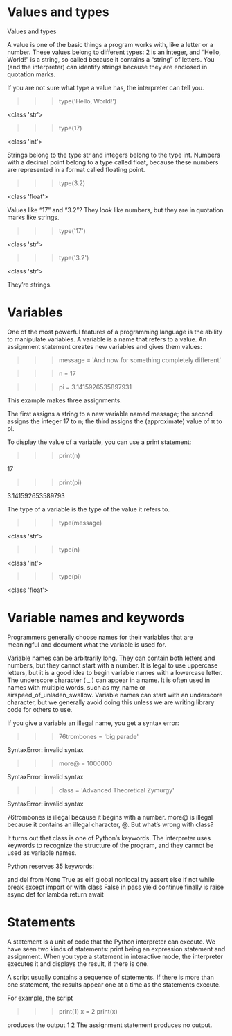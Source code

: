 # Values and types

Values and types

A value is one of the basic things a program works with, like a letter or a number. 
These values belong to different types: 2 is an integer, and “Hello, World!” is a
string, so called because it contains a “string” of letters. You (and the interpreter)
can identify strings because they are enclosed in quotation marks.

If you are not sure what type a value has, the interpreter can tell you.
>>> type('Hello, World!')

<class 'str'>

>>> type(17)

<class 'int'>

Strings belong to the type str and integers belong to the type
int. Numbers with a decimal point belong to a type called float,
because these numbers are represented in a format called floating point.
>>> type(3.2)

<class 'float'>

Values like “17” and “3.2”? They look like numbers, but they are in
quotation marks like strings.

>>> type('17')

<class 'str'>

>>> type('3.2')

<class 'str'>

They’re strings.

# Variables

One of the most powerful features of a programming language is the ability to
manipulate variables. A variable is a name that refers to a value. An assignment statement creates new variables and gives them values:

>>> message = 'And now for something completely different'

>>> n = 17

>>> pi = 3.1415926535897931

This example makes three assignments.

The first assigns a string to a new variable
named message; the second assigns the integer 17 to n; the third assigns the
(approximate) value of π to pi.


To display the value of a variable, you can use a print statement:
>>> print(n)

17

>>> print(pi)

3.141592653589793


The type of a variable is the type of the value it refers to.

>>> type(message)

<class 'str'>

>>> type(n)

<class 'int'>

>>> type(pi)

<class 'float'>


# Variable names and keywords

Programmers generally choose names for their variables that are meaningful and
document what the variable is used for.

Variable names can be arbitrarily long. They can contain both letters and numbers,
but they cannot start with a number. 
It is legal to use uppercase letters, but it is a good idea to begin variable names with a lowercase letter.
The underscore character ( _ ) can appear in a name. It is often used in names with
multiple words, such as my_name or airspeed_of_unladen_swallow. Variable names can start with an underscore character, but we generally avoid doing this unless we are writing library code for others to use.


If you give a variable an illegal name, you get a syntax error:

>>> 76trombones = 'big parade'

SyntaxError: invalid syntax

>>> more@ = 1000000

SyntaxError: invalid syntax

>>> class = 'Advanced Theoretical Zymurgy'

SyntaxError: invalid syntax

76trombones is illegal because it begins with a number. 
more@ is illegal because it contains an illegal character, @. But what’s wrong with class?

It turns out that class is one of Python’s keywords. The interpreter uses keywords
to recognize the structure of the program, and they cannot be used as variable
names.

Python reserves 35 keywords:

and del from None True
as elif global nonlocal try
assert else if not while
break except import or with
class False in pass yield
continue finally is raise async
def for lambda return await

# Statements
A statement is a unit of code that the Python interpreter can execute. We have
seen two kinds of statements: print being an expression statement and assignment.
When you type a statement in interactive mode, the interpreter executes it and
displays the result, if there is one.

A script usually contains a sequence of statements. If there is more than one
statement, the results appear one at a time as the statements execute.

For example, the script

>>>print(1)
>>>x = 2
>>>print(x)
>>>
produces the output
1
2
The assignment statement produces no output.
